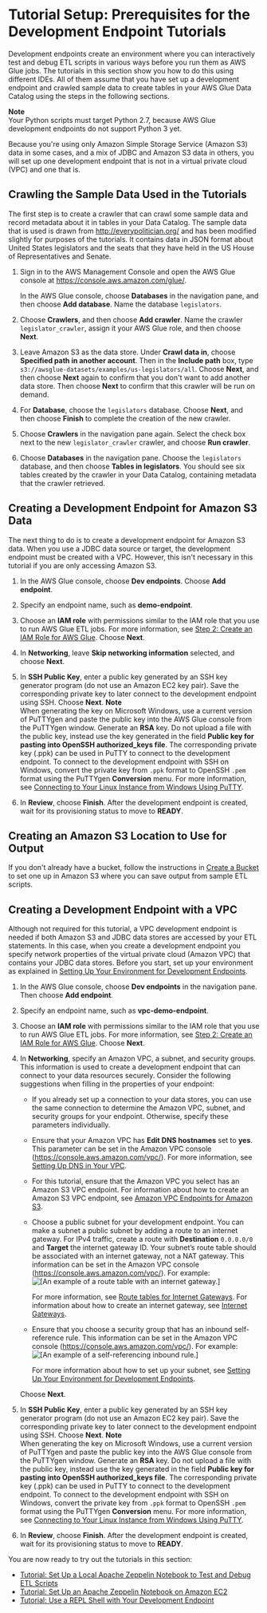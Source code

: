 # Tutorial Setup: Prerequisites for the Development Endpoint Tutorials<a name="dev-endpoint-tutorial-prerequisites"></a>

Development endpoints create an environment where you can interactively test and debug ETL scripts in various ways before you run them as AWS Glue jobs\. The tutorials in this section show you how to do this using different IDEs\. All of them assume that you have set up a development endpoint and crawled sample data to create tables in your AWS Glue Data Catalog using the steps in the following sections\.

**Note**  
Your Python scripts must target Python 2\.7, because AWS Glue development endpoints do not support Python 3 yet\.

Because you're using only Amazon Simple Storage Service \(Amazon S3\) data in some cases, and a mix of JDBC and Amazon S3 data in others, you will set up one development endpoint that is not in a virtual private cloud \(VPC\) and one that is\.

## Crawling the Sample Data Used in the Tutorials<a name="dev-endpoint-tutorial-prerequisites-crawl-data"></a>

The first step is to create a crawler that can crawl some sample data and record metadata about it in tables in your Data Catalog\. The sample data that is used is drawn from [http://everypolitician\.org/](http://everypolitician.org/) and has been modified slightly for purposes of the tutorials\. It contains data in JSON format about United States legislators and the seats that they have held in the US House of Representatives and Senate\.

1. Sign in to the AWS Management Console and open the AWS Glue console at [https://console\.aws\.amazon\.com/glue/](https://console.aws.amazon.com/glue/)\.

   In the AWS Glue console, choose **Databases** in the navigation pane, and then choose **Add database**\. Name the database `legislators`\.

1. Choose **Crawlers**, and then choose **Add crawler**\. Name the crawler `legislator_crawler`, assign it your AWS Glue role, and then choose **Next**\.

1. Leave Amazon S3 as the data store\. Under **Crawl data in**, choose **Specified path in another account**\. Then in the **Include path** box, type `s3://awsglue-datasets/examples/us-legislators/all`\. Choose **Next**, and then choose **Next** again to confirm that you don't want to add another data store\. Then choose **Next** to confirm that this crawler will be run on demand\.

1. For **Database**, choose the `legislators` database\. Choose **Next**, and then choose **Finish** to complete the creation of the new crawler\.

1. Choose **Crawlers** in the navigation pane again\. Select the check box next to the new `legislator_crawler` crawler, and choose **Run crawler**\.

1. Choose **Databases** in the navigation pane\. Choose the `legislators` database, and then choose **Tables in legislators**\. You should see six tables created by the crawler in your Data Catalog, containing metadata that the crawler retrieved\.

## Creating a Development Endpoint for Amazon S3 Data<a name="dev-endpoint-tutorial-prerequisites-no-vpc-devendpoint"></a>

The next thing to do is to create a development endpoint for Amazon S3 data\. When you use a JDBC data source or target, the development endpoint must be created with a VPC\. However, this isn't necessary in this tutorial if you are only accessing Amazon S3\.

1. In the AWS Glue console, choose **Dev endpoints**\. Choose **Add endpoint**\.

1. Specify an endpoint name, such as **demo\-endpoint**\.

1. Choose an **IAM role** with permissions similar to the IAM role that you use to run AWS Glue ETL jobs\. For more information, see [Step 2: Create an IAM Role for AWS Glue](create-an-iam-role.md)\. Choose **Next**\.

1. In **Networking**, leave **Skip networking information** selected, and choose **Next**\.

1. In **SSH Public Key**, enter a public key generated by an SSH key generator program \(do not use an Amazon EC2 key pair\)\. Save the corresponding private key to later connect to the development endpoint using SSH\. Choose **Next**\.
**Note**  
When generating the key on Microsoft Windows, use a current version of PuTTYgen and paste the public key into the AWS Glue console from the PuTTYgen window\. Generate an **RSA** key\. Do not upload a file with the public key, instead use the key generated in the field **Public key for pasting into OpenSSH authorized\_keys file**\. The corresponding private key \(\.ppk\) can be used in PuTTY to connect to the development endpoint\. To connect to the development endpoint with SSH on Windows, convert the private key from `.ppk` format to OpenSSH `.pem` format using the PuTTYgen **Conversion** menu\. For more information, see [Connecting to Your Linux Instance from Windows Using PuTTY](http://docs.aws.amazon.com/AWSEC2/latest/UserGuide/putty.html)\.

1. In **Review**, choose **Finish**\. After the development endpoint is created, wait for its provisioning status to move to **READY**\.

## Creating an Amazon S3 Location to Use for Output<a name="dev-endpoint-tutorial-prerequisites-s3-bucket"></a>

If you don't already have a bucket, follow the instructions in [Create a Bucket](http://docs.aws.amazon.com/AmazonS3/latest/gsg/CreatingABucket.html) to set one up in Amazon S3 where you can save output from sample ETL scripts\.

## Creating a Development Endpoint with a VPC<a name="dev-endpoint-tutorial-prerequisites-vpc-devendpoint"></a>

Although not required for this tutorial, a VPC development endpoint is needed if both Amazon S3 and JDBC data stores are accessed by your ETL statements\. In this case, when you create a development endpoint you specify network properties of the virtual private cloud \(Amazon VPC\) that contains your JDBC data stores\. Before you start, set up your environment as explained in [Setting Up Your Environment for Development Endpoints](start-development-endpoint.md)\. 

1. In the AWS Glue console, choose **Dev endpoints** in the navigation pane\. Then choose **Add endpoint**\.

1. Specify an endpoint name, such as **vpc\-demo\-endpoint**\.

1. Choose an **IAM role** with permissions similar to the IAM role that you use to run AWS Glue ETL jobs\. For more information, see [Step 2: Create an IAM Role for AWS Glue](create-an-iam-role.md)\. Choose **Next**\.

1. In **Networking**, specify an Amazon VPC, a subnet, and security groups\. This information is used to create a development endpoint that can connect to your data resources securely\. Consider the following suggestions when filling in the properties of your endpoint:
   + If you already set up a connection to your data stores, you can use the same connection to determine the Amazon VPC, subnet, and security groups for your endpoint\. Otherwise, specify these parameters individually\.
   + Ensure that your Amazon VPC has **Edit DNS hostnames** set to **yes**\. This parameter can be set in the Amazon VPC console \([https://console\.aws\.amazon\.com/vpc/](https://console.aws.amazon.com/vpc/)\)\. For more information, see [Setting Up DNS in Your VPC](set-up-vpc-dns.md)\.
   + For this tutorial, ensure that the Amazon VPC you select has an Amazon S3 VPC endpoint\. For information about how to create an Amazon S3 VPC endpoint, see [Amazon VPC Endpoints for Amazon S3](vpc-endpoints-s3.md)\.
   + Choose a public subnet for your development endpoint\. You can make a subnet a public subnet by adding a route to an internet gateway\. For IPv4 traffic, create a route with **Destination** `0.0.0.0/0` and **Target** the internet gateway ID\. Your subnet’s route table should be associated with an internet gateway, not a NAT gateway\. This information can be set in the Amazon VPC console \([https://console\.aws\.amazon\.com/vpc/](https://console.aws.amazon.com/vpc/)\)\. For example:  
![\[An example of a route table with an internet gateway.\]](http://docs.aws.amazon.com/glue/latest/dg/images/AuthorJob-InternetGatewayRouteTable.png)

     For more information, see [Route tables for Internet Gateways](http://docs.aws.amazon.com/AmazonVPC/latest/UserGuide/VPC_Route_Tables.html#route-tables-internet-gateway)\. For information about how to create an internet gateway, see [Internet Gateways](http://docs.aws.amazon.com/AmazonVPC/latest/UserGuide/VPC_Internet_Gateway.html)\.
   + Ensure that you choose a security group that has an inbound self\-reference rule\. This information can be set in the Amazon VPC console \([https://console\.aws\.amazon\.com/vpc/](https://console.aws.amazon.com/vpc/)\)\. For example:  
![\[An example of a self-referencing inbound rule.\]](http://docs.aws.amazon.com/glue/latest/dg/images/SetupSecurityGroup-Start.png)

     For more information about how to set up your subnet, see [Setting Up Your Environment for Development Endpoints](start-development-endpoint.md)\.

   Choose **Next**\.

1. In **SSH Public Key**, enter a public key generated by an SSH key generator program \(do not use an Amazon EC2 key pair\)\. Save the corresponding private key to later connect to the development endpoint using SSH\. Choose **Next**\.
**Note**  
When generating the key on Microsoft Windows, use a current version of PuTTYgen and paste the public key into the AWS Glue console from the PuTTYgen window\. Generate an **RSA** key\. Do not upload a file with the public key, instead use the key generated in the field **Public key for pasting into OpenSSH authorized\_keys file**\. The corresponding private key \(\.ppk\) can be used in PuTTY to connect to the development endpoint\. To connect to the development endpoint with SSH on Windows, convert the private key from `.ppk` format to OpenSSH `.pem` format using the PuTTYgen **Conversion** menu\. For more information, see [Connecting to Your Linux Instance from Windows Using PuTTY](http://docs.aws.amazon.com/AWSEC2/latest/UserGuide/putty.html)\.

1. In **Review**, choose **Finish**\. After the development endpoint is created, wait for its provisioning status to move to **READY**\.

You are now ready to try out the tutorials in this section:
+ [Tutorial: Set Up a Local Apache Zeppelin Notebook to Test and Debug ETL Scripts](dev-endpoint-tutorial-local-notebook.md)
+ [Tutorial: Set Up an Apache Zeppelin Notebook on Amazon EC2](dev-endpoint-tutorial-EC2-notebook.md)
+ [Tutorial: Use a REPL Shell with Your Development Endpoint](dev-endpoint-tutorial-repl.md)